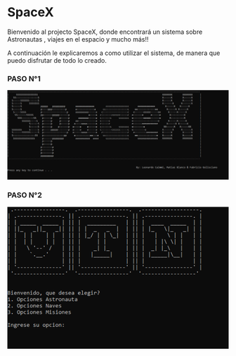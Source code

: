 # SpaceX

Bienvenido al projecto SpaceX, donde encontrará un sistema sobre Astronautas , viajes en el espacio y mucho más!! 

A continuación le explicaremos a como utilizar el sistema, de manera que puedo disfrutar de todo lo creado.


### PASO N°1 


![SpaceX introduccion](https://github.com/blanco-dev/spaceX-project-UTN/blob/main/versiones/img/spacex.png)

### PASO N°2 



![SpaceX introduccion2](https://github.com/blanco-dev/spaceX-project-UTN/blob/main/versiones/img/int1.png)
